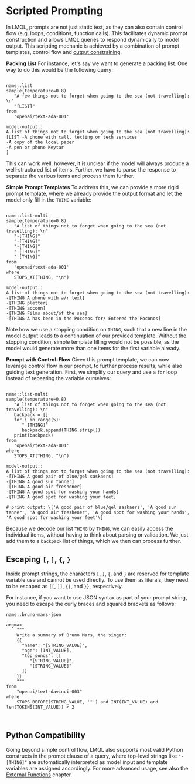 # Scripted Prompting

In LMQL, prompts are not just static text, as they can also contain control flow (e.g. loops, conditions, function calls). This facilitates dynamic prompt construction and allows LMQL queries to respond dynamically to model output. This scripting mechanic is achieved by a combination of prompt templates, control flow and [output constraining](constraints.md).

**Packing List** For instance, let's say we want to generate a packing list. One way to do this would be the following query:

```{lmql}

name::list
sample(temperature=0.8)
   "A few things not to forget when going to the sea (not travelling): \n"
   "[LIST]"
from
   'openai/text-ada-001'

model-output::
A list of things not to forget when going to the sea (not travelling):
[LIST -A phone with call, texting or tech services
-A copy of the local paper
-A pen or phone Keytar
]
```

This can work well, however, it is unclear if the model will always produce a well-structured list of items. Further, we have to parse the response to separate the various items and process them further.

**Simple Prompt Templates** To address this, we can provide a more rigid prompt template, where we already provide the output format and let the model only fill in the `THING` variable:

```{lmql}

name::list-multi
sample(temperature=0.8)
   "A list of things not to forget when going to the sea (not travelling): \n"
   "-[THING]"
   "-[THING]"
   "-[THING]"
   "-[THING]"
   "-[THING]"
from
   'openai/text-ada-001'
where
   STOPS_AT(THING, "\n")

model-output::
A list of things not to forget when going to the sea (not travelling):
-[THING A phone with a/r text]
-[THING pletter]
-[THING accoon]
-[THING Films about/of the sea]
-[THING A has been in the Poconos for/ Entered the Poconos]
```

Note how we use a stopping condition on `THING`, such that a new line in the model output leads to a continuation of our provided template. Without the stopping condition, simple template filling would not be possible, as the model would generate more than one items for the first variable already.

**Prompt with Control-Flow** Given this prompt template, we can now leverage control flow in our prompt, to further process results, while also guiding text generation. First, we simplify our query and use a `for` loop instead of repeating the variable ourselves:

```{lmql}

name::list-multi
sample(temperature=0.8)
   "A list of things not to forget when going to the sea (not travelling): \n"
   backpack = []
   for i in range(5):
      "-[THING]"
      backpack.append(THING.strip())
   print(backpack)
from
   'openai/text-ada-001'
where
   STOPS_AT(THING, "\n")

model-output::
A list of things not to forget when going to the sea (not travelling):
-[THING A good pair of blue/gel saskaers]
-[THING A good sun tanner]
-[THING A good air freshener]
-[THING A good spot for washing your hands]
-[THING A good spot for washing your feet]

# print output: \['A good pair of blue/gel saskaers', 'A good sun tanner', 'A good air freshener', 'A good spot for washing your hands', 'A good spot for washing your feet'\]
```

Because we decode our list `THING` by `THING`, we can easily access the individual items, without having to think about parsing or validation. We just add them to a `backpack` list of things, which we then can process further.

## Escaping `[`, `]`, `{`, `}`

Inside prompt strings, the characters `[`, `]`, `{`, and `}` are reserved for template variable use and cannot be used directly. To use them as literals, they need to be escaped as `[[`, `]]`, `{{`, and `}}`, respectively. 

For instance, if you want to use JSON syntax as part of your prompt string, you need to escape the curly braces and squared brackets as follows:

```{lmql}
name::bruno-mars-json

argmax 
    """
    Write a summary of Bruno Mars, the singer:
    {{
      "name": "[STRING_VALUE]",
      "age": [INT_VALUE],
      "top_songs": [[
         "[STRING_VALUE]",
         "[STRING_VALUE]"
      ]]
    }}
    """
from
    "openai/text-davinci-003" 
where
    STOPS_BEFORE(STRING_VALUE, '"') and INT(INT_VALUE) and len(TOKENS(INT_VALUE)) < 2
         
         
```

## Python Compatibility

Going beyond simple control flow, LMQL also supports most valid Python constructs in the prompt clause of a query, where top-level strings like `"-[THING]"` are automatically interpreted as model input and template variables are assigned accordingly. For more advanced usage, see also the [External Functions](functions.md) chapter.
